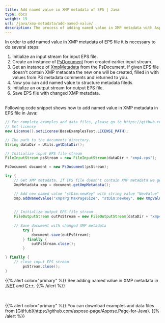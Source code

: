 ```yaml
---
title: Add named value in XMP metadata of EPS | Java
type: docs
weight: 19
url: /java/xmp-metadata/add-named-value/
description: The process of adding named value in XMP metadata with Aspose.Page for Java is explained and illustrated with the code snippets here.
---
```


<!--
{{% alert color="primary" %}} 

You can check the quality of Aspose.Page EPS to PDF conversion and view the results via free online <a nofollow href="https://products.aspose.app/page/conversion/eps-to-pdf">EPS to PDF Converter</a> {{% /alert %}}
-->

In order to add named value in XMP metadata of EPS file it is necessary to do several steps:
1. Initialize an input stream for input EPS file.
2. Create an instance of [PsDocument](https://reference.aspose.com/page/java/com.aspose.eps/psdocument) from created earlier input stream.
3. Get an instance of [XmpMetadata](https://reference.aspose.com/page/java/com.aspose.eps.xmp/xmpmetadata) from the PsDocument. If given EPS file doesn't contain XMP metadata the new one
will be created, filled in with values from PS metadata comments and returned to you.
4. Now you can add named value to structure metadata fileds.
5. Initialize an output stream for output EPS file.
6. Save EPS file with changed XMP metadata.

<br>Following code snippet shows how to add named value in XMP metadata in EPS file in Java:
<br>
```Java
// For complete examples and data files, please go to https://github.com/aspose-page/Aspose.Page-for-Java
// Set license
new License().setLicense(BaseExamplesTest.LICENSE_PATH);

// The path to the documents directory.
String dataDir = Utils.getDataDir();

// Initialize input EPS file stream
FileInputStream psStream = new FileInputStream(dataDir + "xmp4.eps");

PsDocument document = new PsDocument(psStream);

try {
    // Get XMP metadata. If EPS file doesn't contain XMP metadata we get new one filled with values from PS metadata comments (%%Creator, %%CreateDate, %%Title etc)
    XmpMetadata xmp = document.getXmpMetadata();

    // Add new named value "stDim:newKey" with string value "NewValue" to structure "xmpTPg:MaxPageSize" 
    xmp.addNamedValue("xmpTPg:MaxPageSize", "stDim:newKey", new XmpValue("NewValue"));
    
    
    // Initialize output EPS file stream
    FileOutputStream outPsStream = new FileOutputStream(dataDir + "xmp4_changed.eps");
    
    // Save document with changed XMP metadata
		try {			
			document.save(outPsStream);
		} finally {
			outPsStream.close();
		}

} finally {
    // close input EPS stream
		psStream.close();
}
```
{{% alert color="primary" %}}
See adding named value in XMP metadata in [.NET](/page/net/xmp-metadata/add-named-value/) and [C++](/page/cpp/xmp-metadata/add-named-value/).
{{% /alert %}}

<!--
{{% alert color="primary" %}}
Evaluate EPS to PDF conversion online on our <a nofollow href="https://products.aspose.app/page/conversion/eps-to-pdf">EPS to PDF Converter</a>. You can convert several EPS files to PDF at once and dowload results in a few seconds.
 {{% /alert %}}
-->
<br>
<br>
{{% alert color="primary" %}}
You can download examples and data files from [GitHub](https://github.com/aspose-page/Aspose.Page-for-Java). {{% /alert %}}